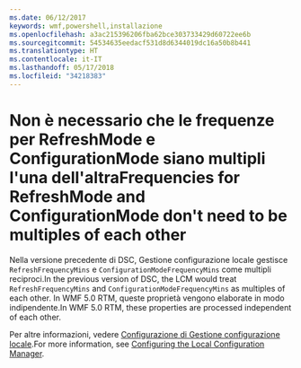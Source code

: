 ```yaml
---
ms.date: 06/12/2017
keywords: wmf,powershell,installazione
ms.openlocfilehash: a3ac215396206fba62bce303733429d60722ee6b
ms.sourcegitcommit: 54534635eedacf531d8d6344019dc16a50b8b441
ms.translationtype: HT
ms.contentlocale: it-IT
ms.lasthandoff: 05/17/2018
ms.locfileid: "34218383"
---
```

# <a name="frequencies-for-refreshmode-and-configurationmode-dont-need-to-be-multiples-of-each-other"></a><span data-ttu-id="edcee-102">Non è necessario che le frequenze per RefreshMode e ConfigurationMode siano multipli l'una dell'altra</span><span class="sxs-lookup"><span data-stu-id="edcee-102">Frequencies for RefreshMode and ConfigurationMode don't need to be multiples of each other</span></span>

<span data-ttu-id="edcee-103">Nella versione precedente di DSC, Gestione configurazione locale gestisce `RefreshFrequencyMins` e `ConfigurationModeFrequencyMins` come multipli reciproci.</span><span class="sxs-lookup"><span data-stu-id="edcee-103">In the previous version of DSC, the LCM would treat `RefreshFrequencyMins` and `ConfigurationModeFrequencyMins` as multiples of each other.</span></span> <span data-ttu-id="edcee-104">In WMF 5.0 RTM, queste proprietà vengono elaborate in modo indipendente.</span><span class="sxs-lookup"><span data-stu-id="edcee-104">In WMF 5.0 RTM, these properties are processed independent of each other.</span></span>

<span data-ttu-id="edcee-105">Per altre informazioni, vedere [Configurazione di Gestione configurazione locale](https://msdn.microsoft.com/powershell/dsc/metaconfig).</span><span class="sxs-lookup"><span data-stu-id="edcee-105">For more information, see [Configuring the Local Configuration Manager](https://msdn.microsoft.com/powershell/dsc/metaconfig).</span></span>

